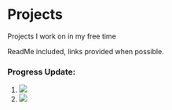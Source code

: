 # Projects
Projects I work on in my free time

ReadMe included, links provided when possible.

### Progress Update: 

1. ![](https://progress-bar.dev/100/?title=Gmail_Python_Script)
2. ![](https://progress-bar.dev/25/?title=BudgetTracker)
